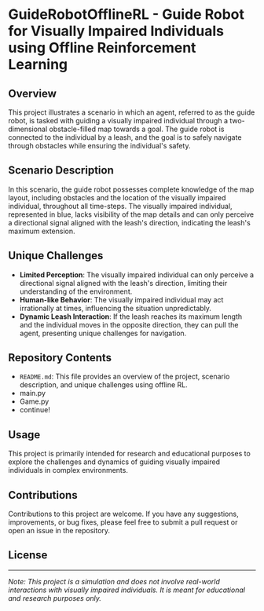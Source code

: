 # GuideRobotOfflineRL - Guide Robot for Visually Impaired Individuals using Offline Reinforcement Learning

## Overview

This project illustrates a scenario in which an agent, referred to as the guide robot, is tasked with guiding a visually impaired individual through a two-dimensional obstacle-filled map towards a goal. The guide robot is connected to the individual by a leash, and the goal is to safely navigate through obstacles while ensuring the individual's safety.

## Scenario Description

In this scenario, the guide robot possesses complete knowledge of the map layout, including obstacles and the location of the visually impaired individual, throughout all time-steps. The visually impaired individual, represented in blue, lacks visibility of the map details and can only perceive a directional signal aligned with the leash's direction, indicating the leash's maximum extension.

## Unique Challenges

- **Limited Perception**: The visually impaired individual can only perceive a directional signal aligned with the leash's direction, limiting their understanding of the environment.
- **Human-like Behavior**: The visually impaired individual may act irrationally at times, influencing the situation unpredictably.
- **Dynamic Leash Interaction**: If the leash reaches its maximum length and the individual moves in the opposite direction, they can pull the agent, presenting unique challenges for navigation.

## Repository Contents

- `README.md`: This file provides an overview of the project, scenario description, and unique challenges using offline RL.
- main.py
- Game.py
- continue!

## Usage

This project is primarily intended for research and educational purposes to explore the challenges and dynamics of guiding visually impaired individuals in complex environments.

## Contributions

Contributions to this project are welcome. If you have any suggestions, improvements, or bug fixes, please feel free to submit a pull request or open an issue in the repository.

## License



---
*Note: This project is a simulation and does not involve real-world interactions with visually impaired individuals. It is meant for educational and research purposes only.*
